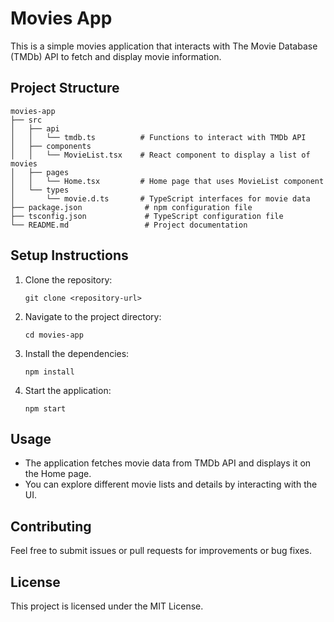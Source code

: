 # Movies App

This is a simple movies application that interacts with The Movie Database (TMDb) API to fetch and display movie information.

## Project Structure

```
movies-app
├── src
│   ├── api
│   │   └── tmdb.ts          # Functions to interact with TMDb API
│   ├── components
│   │   └── MovieList.tsx    # React component to display a list of movies
│   ├── pages
│   │   └── Home.tsx         # Home page that uses MovieList component
│   └── types
│       └── movie.d.ts       # TypeScript interfaces for movie data
├── package.json              # npm configuration file
├── tsconfig.json             # TypeScript configuration file
└── README.md                 # Project documentation
```

## Setup Instructions

1. Clone the repository:
   ```
   git clone <repository-url>
   ```

2. Navigate to the project directory:
   ```
   cd movies-app
   ```

3. Install the dependencies:
   ```
   npm install
   ```

4. Start the application:
   ```
   npm start
   ```

## Usage

- The application fetches movie data from TMDb API and displays it on the Home page.
- You can explore different movie lists and details by interacting with the UI.

## Contributing

Feel free to submit issues or pull requests for improvements or bug fixes. 

## License

This project is licensed under the MIT License.